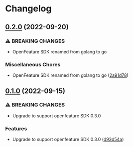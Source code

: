 # Changelog

## [0.2.0](https://github.com/rollout/cloudbees-openfeature-provider-go/compare/v0.1.0...v0.2.0) (2022-09-20)


### ⚠ BREAKING CHANGES

* OpenFeature SDK renamed from golang to go

### Miscellaneous Chores

* OpenFeature SDK renamed from golang to go ([2a91d78](https://github.com/rollout/cloudbees-openfeature-provider-go/commit/2a91d780a1323995fad0fb1750cc013cd46f6bfd))

## [0.1.0](https://github.com/rollout/cloudbees-openfeature-provider-go/compare/v0.0.2...v0.1.0) (2022-09-15)


### ⚠ BREAKING CHANGES

* Upgrade to support openfeature SDK 0.3.0

### Features

* Upgrade to support openfeature SDK 0.3.0 ([d93d54a](https://github.com/rollout/cloudbees-openfeature-provider-go/commit/d93d54adf89ba91c2df8a2806e23f610599561a7))
